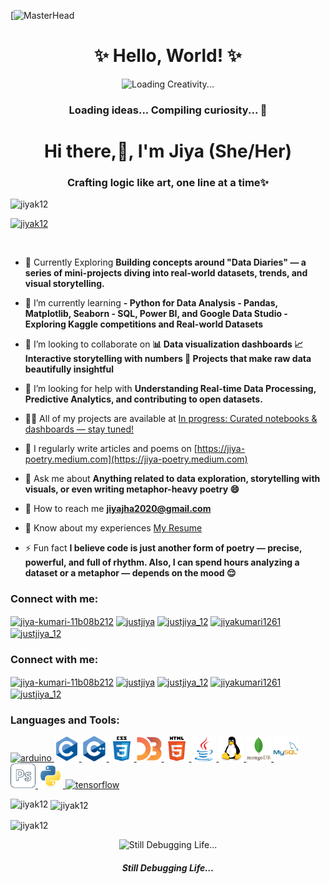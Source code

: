 [![MasterHead](https://www.pexels.com/video/woman-typing-while-sitting-on-the-floor-8721652)


<h1 align="center">✨ Hello, World! ✨</h1>

<!-- 🔄 Loading Bar GIF Section -->
<p align="center">
  <img src="https://www.pexels.com/video/woman-typing-while-sitting-on-the-floor-8721652" width="300" alt="Loading Creativity..."/>
</p>
<h3 align="center">Loading ideas... Compiling curiosity... 🚀</h3>

<!-- 🌸 Intro Header -->
<h1 align="center">Hi there,👋, I'm Jiya (She/Her)</h1>
<h3 align="center">Crafting logic like art, one line at a time✨</h3>

<p align="left"> <img src="https://komarev.com/ghpvc/?username=jiyak12&label=Profile%20views&color=0e75b6&style=flat" alt="jiyak12" /> </p>

<p align="left"> <a href="https://github.com/ryo-ma/github-profile-trophy"><img src="https://github-profile-trophy.vercel.app/?username=jiyak12" alt="jiyak12" /></a> </p>

<p align="left"> <a href="https://twitter.com/" target="blank"><img src="https://img.shields.io/twitter/follow/?logo=twitter&style=for-the-badge" alt="" /></a> </p>

- 🌟 Currently Exploring **Building concepts around "Data Diaries" — a series of mini-projects diving into real-world datasets, trends, and visual storytelling.**

- 🌱 I’m currently learning **- Python for Data Analysis - Pandas, Matplotlib, Seaborn - SQL, Power BI, and Google Data Studio - Exploring Kaggle competitions and Real-world Datasets**

- 👯 I’m looking to collaborate on **📊 Data visualization dashboards 📈 Interactive storytelling with numbers 🧠 Projects that make raw data beautifully insightful**

- 🤝 I’m looking for help with **Understanding Real-time Data Processing, Predictive Analytics, and contributing to open datasets.**

- 👨‍💻 All of my projects are available at [In progress: Curated notebooks & dashboards — stay tuned!](https://github.com/jiyak12)

- 📝 I regularly write articles and poems on [https://jiya-poetry.medium.com](https://jiya-poetry.medium.com)

- 💭 Ask me about **Anything related to data exploration, storytelling with visuals, or even writing metaphor-heavy poetry 😄**

- 📢 How to reach me **jiyajha2020@gmail.com**

- 📄 Know about my experiences [My Resume](https://docs.google.com/document/d/1jyqjrhHRaKvZDVkvFs8n2Gp_hpYEd1mIxTezSAFztuU/edit?usp=sharing)

- ⚡ Fun fact **I believe code is just another form of poetry — precise, powerful, and full of rhythm. Also, I can spend hours analyzing a dataset or a metaphor — depends on the mood 😌**

<h3 align="left">Connect with me:</h3>
<p align="left">
<a href="https://linkedin.com/in/jiya-kumari-11b08b212" target="blank"><img align="center" src="https://raw.githubusercontent.com/rahuldkjain/github-profile-readme-generator/master/src/images/icons/Social/linked-in-alt.svg" alt="jiya-kumari-11b08b212" height="30" width="40" /></a>
<a href="https://kaggle.com/justjiya" target="blank"><img align="center" src="https://raw.githubusercontent.com/rahuldkjain/github-profile-readme-generator/master/src/images/icons/Social/kaggle.svg" alt="justjiya" height="30" width="40" /></a>
<a href="https://instagram.com/justjiya_12" target="blank"><img align="center" src="https://raw.githubusercontent.com/rahuldkjain/github-profile-readme-generator/master/src/images/icons/Social/instagram.svg" alt="justjiya_12" height="30" width="40" /></a>
<a href="https://www.youtube.com/c/jiyakumari1261" target="blank"><img align="center" src="https://raw.githubusercontent.com/rahuldkjain/github-profile-readme-generator/master/src/images/icons/Social/youtube.svg" alt="jiyakumari1261" height="30" width="40" /></a>
<a href="https://www.leetcode.com/justjiya_12" target="blank"><img align="center" src="https://raw.githubusercontent.com/rahuldkjain/github-profile-readme-generator/master/src/images/icons/Social/leet-code.svg" alt="justjiya_12" height="30" width="40" /></a>
</p>
<h3 align="left">Connect with me:</h3>
<p align="left">
<a href="https://linkedin.com/in/jiya-kumari-11b08b212" target="blank"><img align="center" src="https://raw.githubusercontent.com/rahuldkjain/github-profile-readme-generator/master/src/images/icons/Social/linked-in-alt.svg" alt="jiya-kumari-11b08b212" height="30" width="40" /></a>
<a href="https://kaggle.com/justjiya" target="blank"><img align="center" src="https://raw.githubusercontent.com/rahuldkjain/github-profile-readme-generator/master/src/images/icons/Social/kaggle.svg" alt="justjiya" height="30" width="40" /></a>
<a href="https://instagram.com/justjiya_12" target="blank"><img align="center" src="https://raw.githubusercontent.com/rahuldkjain/github-profile-readme-generator/master/src/images/icons/Social/instagram.svg" alt="justjiya_12" height="30" width="40" /></a>
<a href="https://www.youtube.com/c/jiyakumari1261" target="blank"><img align="center" src="https://raw.githubusercontent.com/rahuldkjain/github-profile-readme-generator/master/src/images/icons/Social/youtube.svg" alt="jiyakumari1261" height="30" width="40" /></a>
<a href="https://www.leetcode.com/justjiya_12" target="blank"><img align="center" src="https://raw.githubusercontent.com/rahuldkjain/github-profile-readme-generator/master/src/images/icons/Social/leet-code.svg" alt="justjiya_12" height="30" width="40" /></a>
</p>

<h3 align="left">Languages and Tools:</h3>
<p align="left"> <a href="https://www.arduino.cc/" target="_blank" rel="noreferrer"> <img src="https://cdn.worldvectorlogo.com/logos/arduino-1.svg" alt="arduino" width="40" height="40"/> </a> <a href="https://www.cprogramming.com/" target="_blank" rel="noreferrer"> <img src="https://raw.githubusercontent.com/devicons/devicon/master/icons/c/c-original.svg" alt="c" width="40" height="40"/> </a> <a href="https://www.w3schools.com/cpp/" target="_blank" rel="noreferrer"> <img src="https://raw.githubusercontent.com/devicons/devicon/master/icons/cplusplus/cplusplus-original.svg" alt="cplusplus" width="40" height="40"/> </a> <a href="https://www.w3schools.com/css/" target="_blank" rel="noreferrer"> <img src="https://raw.githubusercontent.com/devicons/devicon/master/icons/css3/css3-original-wordmark.svg" alt="css3" width="40" height="40"/> </a> <a href="https://d3js.org/" target="_blank" rel="noreferrer"> <img src="https://raw.githubusercontent.com/devicons/devicon/master/icons/d3js/d3js-original.svg" alt="d3js" width="40" height="40"/> </a> <a href="https://www.w3.org/html/" target="_blank" rel="noreferrer"> <img src="https://raw.githubusercontent.com/devicons/devicon/master/icons/html5/html5-original-wordmark.svg" alt="html5" width="40" height="40"/> </a> <a href="https://www.java.com" target="_blank" rel="noreferrer"> <img src="https://raw.githubusercontent.com/devicons/devicon/master/icons/java/java-original.svg" alt="java" width="40" height="40"/> </a> <a href="https://www.linux.org/" target="_blank" rel="noreferrer"> <img src="https://raw.githubusercontent.com/devicons/devicon/master/icons/linux/linux-original.svg" alt="linux" width="40" height="40"/> </a> <a href="https://www.mongodb.com/" target="_blank" rel="noreferrer"> <img src="https://raw.githubusercontent.com/devicons/devicon/master/icons/mongodb/mongodb-original-wordmark.svg" alt="mongodb" width="40" height="40"/> </a> <a href="https://www.mysql.com/" target="_blank" rel="noreferrer"> <img src="https://raw.githubusercontent.com/devicons/devicon/master/icons/mysql/mysql-original-wordmark.svg" alt="mysql" width="40" height="40"/> </a> <a href="https://www.photoshop.com/en" target="_blank" rel="noreferrer"> <img src="https://raw.githubusercontent.com/devicons/devicon/master/icons/photoshop/photoshop-line.svg" alt="photoshop" width="40" height="40"/> </a> <a href="https://www.python.org" target="_blank" rel="noreferrer"> <img src="https://raw.githubusercontent.com/devicons/devicon/master/icons/python/python-original.svg" alt="python" width="40" height="40"/> </a> <a href="https://www.tensorflow.org" target="_blank" rel="noreferrer"> <img src="https://www.vectorlogo.zone/logos/tensorflow/tensorflow-icon.svg" alt="tensorflow" width="40" height="40"/> </a> </p>

<p><img align="left" src="https://github-readme-stats.vercel.app/api/top-langs?username=jiyak12&show_icons=true&locale=en&layout=compact" alt="jiyak12" /></p>

<p>&nbsp;<img align="center" src="https://github-readme-stats.vercel.app/api?username=jiyak12&show_icons=true&locale=en" alt="jiyak12" /></p>

<p><img align="center" src="https://github-readme-streak-stats.herokuapp.com/?user=jiyak12&" alt="jiyak12" /></p>
<!-- 🌠 Footer Debugging Animation -->
<p align="center">
  <img src="https://media.giphy.com/media/v1.Y2lkPTc5MGI3NjExcnNsdjA2OHFpNjRzMW8wMzA2NzZqZWRvN25lN3M0eWd4eWZ2ZndkbiZlcD12MV9naWZzX3NlYXJjaCZjdD1n/l0HlBO7eyXzSZkJri/giphy.gif" width="300" alt="Still Debugging Life..."/>
</p>
<h4 align="center"><i>Still Debugging Life…</i></h4>
